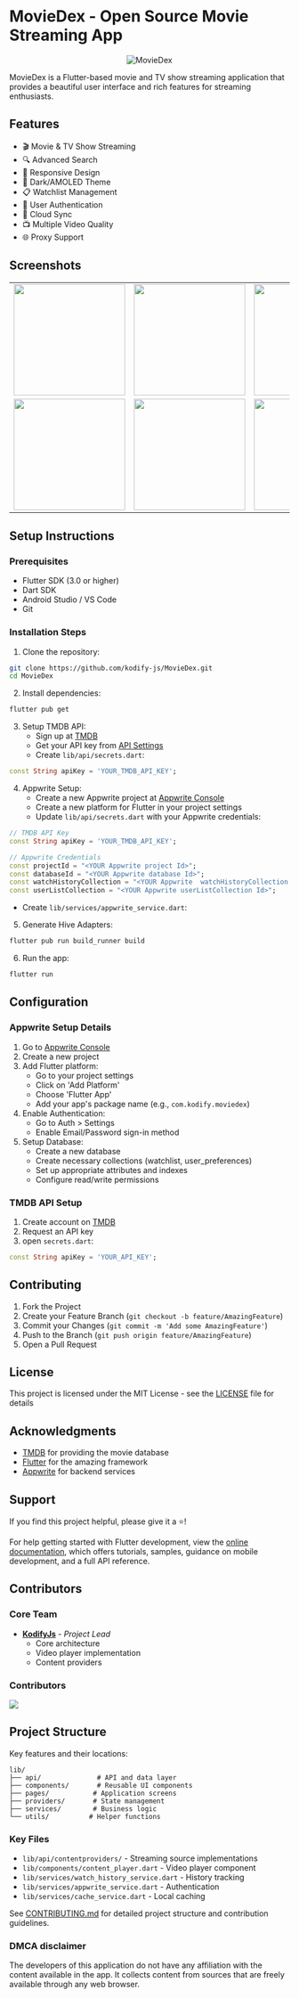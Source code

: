 # MovieDex - Open Source Movie Streaming App

<p align="center">
  <img src="assets/images/screenshot-1.jpg" alt="MovieDex">
</p>

MovieDex is a Flutter-based movie and TV show streaming application that provides a beautiful user interface and rich features for streaming enthusiasts.

## Features

- 🎬 Movie & TV Show Streaming
- 🔍 Advanced Search
- 📱 Responsive Design
- 🌙 Dark/AMOLED Theme
- 📋 Watchlist Management
- 🔐 User Authentication
- 🔄 Cloud Sync
- 📺 Multiple Video Quality
- 🌐 Proxy Support

## Screenshots

<table>
  <tr>
    <td align="center">
        <img src="assets/images/screenshot-2.jpg" width="200px;" alt=""/>
    </td>
    <td align="center">
        <img src="assets/images/screenshot-3.jpeg" width="200px;" alt=""/>
    </td>
    <td align="center">
        <img src="assets/images/screenshot-4.jpeg" width="200px;" alt=""/>
    </td>
  </tr>
  <tr>
    <td align="center">
        <img src="assets/images/screenshot-5.jpeg" width="200px;" alt=""/>
    </td>
    <td align="center">
        <img src="assets/images/screenshot-6.jpeg" width="200px;" alt=""/>
    </td>
    <td align="center">
        <img src="assets/images/screenshot-8.jpeg" width="200px;" alt=""/>
    </td>
  </tr>
</table>

## Setup Instructions

### Prerequisites
- Flutter SDK (3.0 or higher)
- Dart SDK
- Android Studio / VS Code
- Git

### Installation Steps

1. Clone the repository:
```bash
git clone https://github.com/kodify-js/MovieDex.git
cd MovieDex
```

2. Install dependencies:
```bash
flutter pub get
```

3. Setup TMDB API:
   - Sign up at [TMDB](https://www.themoviedb.org/signup)
   - Get your API key from [API Settings](https://www.themoviedb.org/settings/api)
   - Create `lib/api/secrets.dart`:
```dart
const String apiKey = 'YOUR_TMDB_API_KEY';
```

4. Appwrite Setup:
   - Create a new Appwrite project at [Appwrite Console](https://cloud.appwrite.io/)
   - Create a new platform for Flutter in your project settings
   - Update `lib/api/secrets.dart` with your Appwrite credentials:
```dart
// TMDB API Key
const String apiKey = 'YOUR_TMDB_API_KEY';

// Appwrite Credentials
const projectId = "<YOUR Appwrite project Id>";
const databaseId = "<YOUR Appwrite database Id>";
const watchHistoryCollection = "<YOUR Appwrite  watchHistoryCollection Id>";
const userListCollection = "<YOUR Appwrite userListCollection Id>";

```
   - Create `lib/services/appwrite_service.dart`:

5. Generate Hive Adapters:
```bash
flutter pub run build_runner build
```

6. Run the app:
```bash
flutter run
```

## Configuration

### Appwrite Setup Details
1. Go to [Appwrite Console](https://cloud.appwrite.io/)
2. Create a new project
3. Add Flutter platform:
   - Go to your project settings
   - Click on 'Add Platform'
   - Choose 'Flutter App'
   - Add your app's package name (e.g., `com.kodify.moviedex`)
4. Enable Authentication:
   - Go to Auth > Settings
   - Enable Email/Password sign-in method
5. Setup Database:
   - Create a new database
   - Create necessary collections (watchlist, user_preferences)
   - Set up appropriate attributes and indexes
   - Configure read/write permissions

### TMDB API Setup
1. Create account on [TMDB](https://www.themoviedb.org/)
2. Request an API key
3. open `secrets.dart`:
```dart
const String apiKey = 'YOUR_API_KEY';
```

## Contributing

1. Fork the Project
2. Create your Feature Branch (`git checkout -b feature/AmazingFeature`)
3. Commit your Changes (`git commit -m 'Add some AmazingFeature'`)
4. Push to the Branch (`git push origin feature/AmazingFeature`)
5. Open a Pull Request

## License

This project is licensed under the MIT License - see the [LICENSE](LICENSE) file for details

## Acknowledgments

- [TMDB](https://www.themoviedb.org/) for providing the movie database
- [Flutter](https://flutter.dev/) for the amazing framework
- [Appwrite](https://appwrite.io/) for backend services

## Support

If you find this project helpful, please give it a ⭐️!

For help getting started with Flutter development, view the
[online documentation](https://flutter.dev/docs), which offers tutorials,
samples, guidance on mobile development, and a full API reference.

## Contributors

### Core Team

- **[KodifyJs](https://github.com/kodify-js)** - *Project Lead*
  - Core architecture
  - Video player implementation
  - Content providers

### Contributors


<a href="https://github.com/Kodify-js/Moviedex/graphs/contributors">
  <img src="https://contrib.rocks/image?repo=Kodify-js/Moviedex" />
</a>


## Project Structure

Key features and their locations:

```
lib/
├── api/              # API and data layer
├── components/       # Reusable UI components
├── pages/           # Application screens
├── providers/       # State management
├── services/        # Business logic
└── utils/          # Helper functions
```

### Key Files

- `lib/api/contentproviders/` - Streaming source implementations
- `lib/components/content_player.dart` - Video player component
- `lib/services/watch_history_service.dart` - History tracking
- `lib/services/appwrite_service.dart` - Authentication
- `lib/services/cache_service.dart` - Local caching

See [CONTRIBUTING.md](CONTRIBUTING.md) for detailed project structure and contribution guidelines.

### DMCA disclaimer
The developers of this application do not have any affiliation with the content available in the app. It collects content from sources that are freely available through any web browser.
